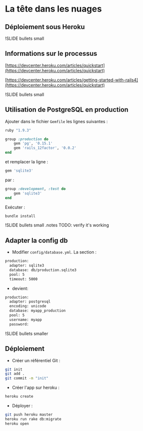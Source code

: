 # La tête dans les nuages

## Déploiement sous Heroku

!SLIDE bullets small
## Informations sur le processus

[https://devcenter.heroku.com/articles/quickstart](https://devcenter.heroku.com/articles/quickstart)

[https://devcenter.heroku.com/articles/getting-started-with-rails4](https://devcenter.heroku.com/articles/quickstart)

!SLIDE bullets small
## Utilisation de PostgreSQL en production

Ajouter dans le fichier `Gemfile` les lignes suivantes :

```ruby
ruby "1.9.3"

group :production do
    gem 'pg', '0.15.1'
    gem 'rails_12factor', '0.0.2'
end
```

et remplacer la ligne :

```ruby
gem 'sqlite3'
```

par :

```ruby
group :development, :test do
    gem 'sqlite3'
end
```

Exécuter :

```ruby
bundle install
```

!SLIDE bullets small
.notes TODO: verify it's working
## Adapter la config db

- Modifier `config/database.yml`. La section :

```bash
production:
  adapter: sqlite3
  database: db/production.sqlite3
  pool: 5
  timeout: 5000
```

- devient:

```bash
production:
  adapter: postgresql
  encoding: unicode
  database: myapp_production
  pool: 5
  username: myapp
  password:
```

!SLIDE bullets smaller
## Déploiement

- Créer un référentiel Git :

```bash
git init
git add .
git commit -m "init"
```

- Créer l'app sur heroku :

```bash
heroku create
```

- Déployer :

```bash
git push heroku master
heroku run rake db:migrate
heroku open
```
